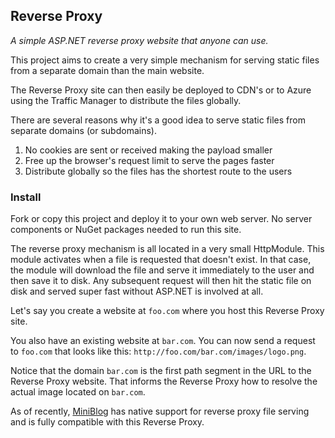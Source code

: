 ## Reverse Proxy

_A simple ASP.NET reverse proxy website that anyone can use._

This project aims to create a very simple mechanism for serving
static files from a separate domain than the main website.

The Reverse Proxy site can then easily be deployed to CDN's or 
to Azure using the Traffic Manager to distribute the files globally.

There are several reasons why it's a good idea to serve static files 
from separate domains (or subdomains).

1. No cookies are sent or received making the payload smaller
2. Free up the browser's request limit to serve the pages faster
3. Distribute globally so the files has the shortest route to the users

### Install

Fork or copy this project and deploy it to your own web server. No 
server components or NuGet packages needed to run this site.

The reverse proxy mechanism is all located in a very small HttpModule. 
This module activates when a file is requested that doesn't exist. In 
that case, the module will download the file and serve it immediately 
to the user and then save it to disk. Any subsequent request will then 
hit the static file on disk and served super fast without ASP.NET is
involved at all.

Let's say you create a website at `foo.com` where you host this 
Reverse Proxy site.

You also have an existing website at `bar.com`. You can now send a request
to `foo.com` that looks like this: `http://foo.com/bar.com/images/logo.png`.

Notice that the domain `bar.com` is the first path segment in the URL to 
the Reverse Proxy website. That informs the Reverse Proxy how to resolve
the actual image located on `bar.com`.

As of recently, [MiniBlog](https://github.com/madskristensen/miniblog/) 
has native support for reverse proxy file serving and is fully compatible
with this Reverse Proxy.